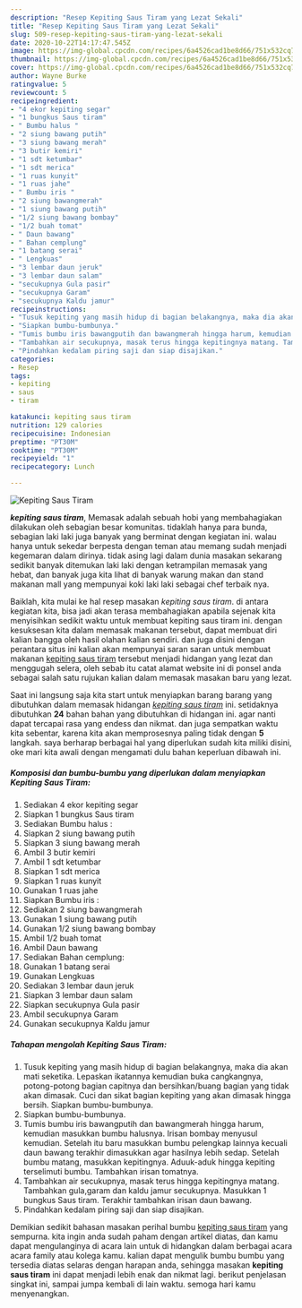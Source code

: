 ```yaml
---
description: "Resep Kepiting Saus Tiram yang Lezat Sekali"
title: "Resep Kepiting Saus Tiram yang Lezat Sekali"
slug: 509-resep-kepiting-saus-tiram-yang-lezat-sekali
date: 2020-10-22T14:17:47.545Z
image: https://img-global.cpcdn.com/recipes/6a4526cad1be8d66/751x532cq70/kepiting-saus-tiram-foto-resep-utama.jpg
thumbnail: https://img-global.cpcdn.com/recipes/6a4526cad1be8d66/751x532cq70/kepiting-saus-tiram-foto-resep-utama.jpg
cover: https://img-global.cpcdn.com/recipes/6a4526cad1be8d66/751x532cq70/kepiting-saus-tiram-foto-resep-utama.jpg
author: Wayne Burke
ratingvalue: 5
reviewcount: 5
recipeingredient:
- "4 ekor kepiting segar"
- "1 bungkus Saus tiram"
- " Bumbu halus "
- "2 siung bawang putih"
- "3 siung bawang merah"
- "3 butir kemiri"
- "1 sdt ketumbar"
- "1 sdt merica"
- "1 ruas kunyit"
- "1 ruas jahe"
- " Bumbu iris "
- "2 siung bawangmerah"
- "1 siung bawang putih"
- "1/2 siung bawang bombay"
- "1/2 buah tomat"
- " Daun bawang"
- " Bahan cemplung"
- "1 batang serai"
- " Lengkuas"
- "3 lembar daun jeruk"
- "3 lembar daun salam"
- "secukupnya Gula pasir"
- "secukupnya Garam"
- "secukupnya Kaldu jamur"
recipeinstructions:
- "Tusuk kepiting yang masih hidup di bagian belakangnya, maka dia akan mati seketika. Lepaskan ikatannya kemudian buka cangkangnya, potong-potong bagian capitnya dan bersihkan/buang bagian yang tidak akan dimasak. Cuci dan sikat bagian kepiting yang akan dimasak hingga bersih. Siapkan bumbu-bumbunya."
- "Siapkan bumbu-bumbunya."
- "Tumis bumbu iris bawangputih dan bawangmerah hingga harum, kemudian masukkan bumbu halusnya. Irisan bombay menyusul kemudian. Setelah itu baru masukkan bumbu pelengkap lainnya kecuali daun bawang terakhir dimasukkan agar hasilnya lebih sedap. Setelah bumbu matang, masukkan kepitingnya. Aduuk-aduk hingga kepiting terselimuti bumbu. Tambahkan irisan tomatnya."
- "Tambahkan air secukupnya, masak terus hingga kepitingnya matang. Tambahkan gula,garam dan kaldu jamur secukupnya. Masukkan 1 bungkus Saus tiram. Terakhir tambahkan irisan daun bawang."
- "Pindahkan kedalam piring saji dan siap disajikan."
categories:
- Resep
tags:
- kepiting
- saus
- tiram

katakunci: kepiting saus tiram 
nutrition: 129 calories
recipecuisine: Indonesian
preptime: "PT30M"
cooktime: "PT30M"
recipeyield: "1"
recipecategory: Lunch

---
```



![Kepiting Saus Tiram](https://img-global.cpcdn.com/recipes/6a4526cad1be8d66/751x532cq70/kepiting-saus-tiram-foto-resep-utama.jpg)

<b><i>kepiting saus tiram</i></b>, Memasak adalah sebuah hobi yang membahagiakan dilakukan oleh sebagian besar komunitas. tidaklah hanya para bunda, sebagian laki laki juga banyak yang berminat dengan kegiatan ini. walau hanya untuk sekedar berpesta dengan teman atau memang sudah menjadi kegemaran dalam dirinya. tidak asing lagi dalam dunia masakan sekarang sedikit banyak ditemukan laki laki dengan ketrampilan memasak yang hebat, dan banyak juga kita lihat di banyak warung makan dan stand makanan mall yang mempunyai koki laki laki sebagai chef terbaik nya.



Baiklah, kita mulai ke hal resep masakan <i>kepiting saus tiram</i>. di antara kegiatan kita, bisa jadi akan terasa membahagiakan apabila sejenak kita menyisihkan sedikit waktu untuk membuat kepiting saus tiram ini. dengan kesuksesan kita dalam memasak makanan tersebut, dapat membuat diri kalian bangga oleh hasil olahan kalian sendiri. dan juga disini dengan perantara situs ini kalian akan mempunyai saran saran untuk membuat makanan <u>kepiting saus tiram</u> tersebut menjadi hidangan yang lezat dan menggugah selera, oleh sebab itu catat alamat website ini di ponsel anda sebagai salah satu rujukan kalian dalam memasak masakan baru yang lezat.


Saat ini langsung saja kita start untuk menyiapkan barang barang yang dibutuhkan dalam memasak hidangan <u><i>kepiting saus tiram</i></u> ini. setidaknya dibutuhkan <b>24</b> bahan bahan yang dibutuhkan di hidangan ini. agar nanti dapat tercapai rasa yang endess dan nikmat. dan juga sempatkan waktu kita sebentar, karena kita akan memprosesnya paling tidak dengan <b>5</b> langkah. saya berharap berbagai hal yang diperlukan sudah kita miliki disini, oke mari kita awali dengan mengamati dulu bahan keperluan dibawah ini.

<!--inarticleads1-->

##### Komposisi dan bumbu-bumbu yang diperlukan dalam menyiapkan Kepiting Saus Tiram:

1. Sediakan 4 ekor kepiting segar
1. Siapkan 1 bungkus Saus tiram
1. Sediakan  Bumbu halus :
1. Siapkan 2 siung bawang putih
1. Siapkan 3 siung bawang merah
1. Ambil 3 butir kemiri
1. Ambil 1 sdt ketumbar
1. Siapkan 1 sdt merica
1. Siapkan 1 ruas kunyit
1. Gunakan 1 ruas jahe
1. Siapkan  Bumbu iris :
1. Sediakan 2 siung bawangmerah
1. Gunakan 1 siung bawang putih
1. Gunakan 1/2 siung bawang bombay
1. Ambil 1/2 buah tomat
1. Ambil  Daun bawang
1. Sediakan  Bahan cemplung:
1. Gunakan 1 batang serai
1. Gunakan  Lengkuas
1. Sediakan 3 lembar daun jeruk
1. Siapkan 3 lembar daun salam
1. Siapkan secukupnya Gula pasir
1. Ambil secukupnya Garam
1. Gunakan secukupnya Kaldu jamur




<!--inarticleads2-->

##### Tahapan mengolah Kepiting Saus Tiram:

1. Tusuk kepiting yang masih hidup di bagian belakangnya, maka dia akan mati seketika. Lepaskan ikatannya kemudian buka cangkangnya, potong-potong bagian capitnya dan bersihkan/buang bagian yang tidak akan dimasak. Cuci dan sikat bagian kepiting yang akan dimasak hingga bersih. Siapkan bumbu-bumbunya.
1. Siapkan bumbu-bumbunya.
1. Tumis bumbu iris bawangputih dan bawangmerah hingga harum, kemudian masukkan bumbu halusnya. Irisan bombay menyusul kemudian. Setelah itu baru masukkan bumbu pelengkap lainnya kecuali daun bawang terakhir dimasukkan agar hasilnya lebih sedap. Setelah bumbu matang, masukkan kepitingnya. Aduuk-aduk hingga kepiting terselimuti bumbu. Tambahkan irisan tomatnya.
1. Tambahkan air secukupnya, masak terus hingga kepitingnya matang. Tambahkan gula,garam dan kaldu jamur secukupnya. Masukkan 1 bungkus Saus tiram. Terakhir tambahkan irisan daun bawang.
1. Pindahkan kedalam piring saji dan siap disajikan.




Demikian sedikit bahasan masakan perihal bumbu <u>kepiting saus tiram</u> yang sempurna. kita ingin anda sudah paham dengan artikel diatas, dan kamu dapat mengulanginya di acara lain untuk di hidangkan dalam berbagai acara acara family atau kolega kamu. kalian dapat mengulik bumbu bumbu yang tersedia diatas selaras dengan harapan anda, sehingga masakan <b>kepiting saus tiram</b> ini dapat menjadi lebih enak dan nikmat lagi. berikut penjelasan singkat ini, sampai jumpa kembali di lain waktu. semoga hari kamu menyenangkan.
